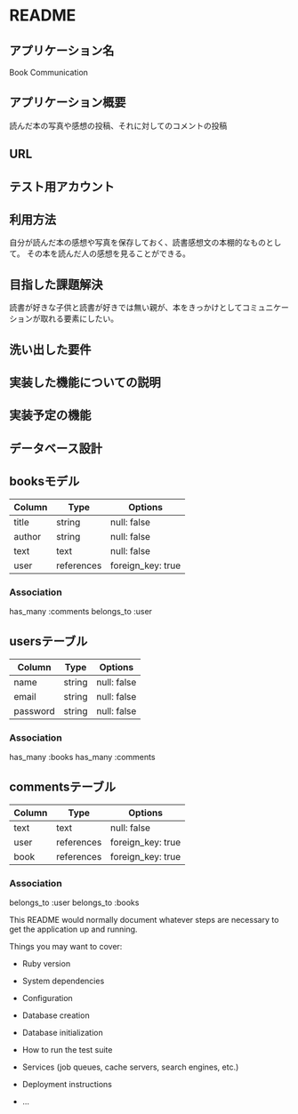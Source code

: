 # README

## アプリケーション名
Book Communication

## アプリケーション概要
読んだ本の写真や感想の投稿、それに対してのコメントの投稿

## URL

## テスト用アカウント

## 利用方法
自分が読んだ本の感想や写真を保存しておく、読書感想文の本棚的なものとして。
その本を読んだ人の感想を見ることができる。

## 目指した課題解決
読書が好きな子供と読書が好きでは無い親が、本をきっかけとしてコミュニケーションが取れる要素にしたい。

## 洗い出した要件

## 実装した機能についての説明
## 実装予定の機能

## データベース設計
## booksモデル
| Column | Type       | Options            |
| ------ | ---------- | ------------------ |
| title  | string     | null: false        |
| author | string     | null: false        |
| text   | text       | null: false        |
| user   | references | foreign_key: true  |

### Association
has_many :comments
belongs_to :user

## usersテーブル
| Column   | Type   | Options     |
| -------- | ------ | ----------- |
| name     | string | null: false |
| email    | string | null: false |
| password | string | null: false |

### Association
has_many :books
has_many :comments

## commentsテーブル
| Column | Type       | Options           |
| ------ | ---------- | ----------------- |
| text   | text       | null: false       |
| user   | references | foreign_key: true |
| book   | references | foreign_key: true |

### Association
belongs_to :user
belongs_to :books



This README would normally document whatever steps are necessary to get the
application up and running.

Things you may want to cover:

* Ruby version

* System dependencies

* Configuration

* Database creation

* Database initialization

* How to run the test suite

* Services (job queues, cache servers, search engines, etc.)

* Deployment instructions

* ...

